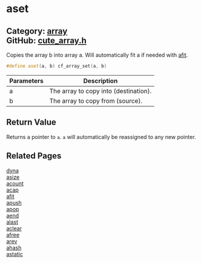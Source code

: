 [](../header.md ':include')

# aset

Category: [array](/api_reference?id=array)  
GitHub: [cute_array.h](https://github.com/RandyGaul/cute_framework/blob/master/include/cute_array.h)  
---

Copies the array b into array a. Will automatically fit a if needed with [afit](/array/afit.md).

```cpp
#define aset(a, b) cf_array_set(a, b)
```

Parameters | Description
--- | ---
a | The array to copy into (destination).
b | The array to copy from (source).

## Return Value

Returns a pointer to `a`. `a` will automatically be reassigned to any new pointer.

## Related Pages

[dyna](/array/dyna.md)  
[asize](/array/asize.md)  
[acount](/array/acount.md)  
[acap](/array/acap.md)  
[afit](/array/afit.md)  
[apush](/array/apush.md)  
[apop](/array/apop.md)  
[aend](/array/aend.md)  
[alast](/array/alast.md)  
[aclear](/array/aclear.md)  
[afree](/array/afree.md)  
[arev](/array/arev.md)  
[ahash](/array/ahash.md)  
[astatic](/array/astatic.md)  
